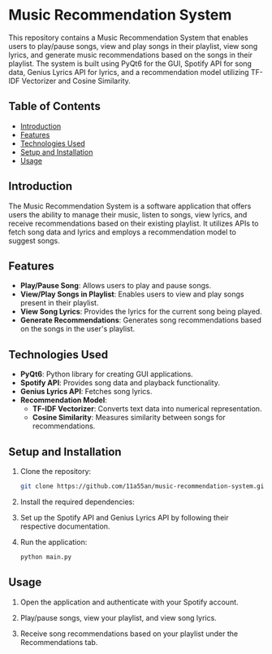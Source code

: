 # Music Recommendation System

This repository contains a Music Recommendation System that enables users to play/pause songs, view and play songs in their playlist, view song lyrics, and generate music recommendations based on the songs in their playlist. The system is built using PyQt6 for the GUI, Spotify API for song data, Genius Lyrics API for lyrics, and a recommendation model utilizing TF-IDF Vectorizer and Cosine Similarity.

## Table of Contents
- [Introduction](#introduction)
- [Features](#features)
- [Technologies Used](#technologies-used)
- [Setup and Installation](#setup-and-installation)
- [Usage](#usage)

## Introduction

The Music Recommendation System is a software application that offers users the ability to manage their music, listen to songs, view lyrics, and receive recommendations based on their existing playlist. It utilizes APIs to fetch song data and lyrics and employs a recommendation model to suggest songs.

## Features

- **Play/Pause Song**: Allows users to play and pause songs.
- **View/Play Songs in Playlist**: Enables users to view and play songs present in their playlist.
- **View Song Lyrics**: Provides the lyrics for the current song being played.
- **Generate Recommendations**: Generates song recommendations based on the songs in the user's playlist.

## Technologies Used

- **PyQt6**: Python library for creating GUI applications.
- **Spotify API**: Provides song data and playback functionality.
- **Genius Lyrics API**: Fetches song lyrics.
- **Recommendation Model**:
  - **TF-IDF Vectorizer**: Converts text data into numerical representation.
  - **Cosine Similarity**: Measures similarity between songs for recommendations.

## Setup and Installation

1. Clone the repository:

    ```bash
    git clone https://github.com/11a55an/music-recommendation-system.git
    ```

2. Install the required dependencies:

3. Set up the Spotify API and Genius Lyrics API by following their respective documentation.

4. Run the application:

    ```bash
    python main.py
    ```

## Usage

1. Open the application and authenticate with your Spotify account.

2. Play/pause songs, view your playlist, and view song lyrics.

3. Receive song recommendations based on your playlist under the Recommendations tab.
